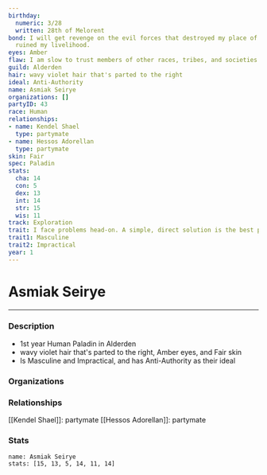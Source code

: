 ```yaml
---
birthday:
  numeric: 3/28
  written: 28th of Melorent
bond: I will get revenge on the evil forces that destroyed my place of business and
  ruined my livelihood.
eyes: Amber
flaw: I am slow to trust members of other races, tribes, and societies.
guild: Alderden
hair: wavy violet hair that's parted to the right
ideal: Anti-Authority
name: Asmiak Seirye
organizations: []
partyID: 43
race: Human
relationships:
- name: Kendel Shael
  type: partymate
- name: Hessos Adorellan
  type: partymate
skin: Fair
spec: Paladin
stats:
  cha: 14
  con: 5
  dex: 13
  int: 14
  str: 15
  wis: 11
track: Exploration
trait: I face problems head-on. A simple, direct solution is the best path to success.
trait1: Masculine
trait2: Impractical
year: 1
---
```

# Asmiak Seirye
---
### Description
- 1st year Human Paladin in Alderden
- wavy violet hair that's parted to the right, Amber eyes, and Fair skin
- Is Masculine and Impractical, and has Anti-Authority as their ideal

### Organizations
### Relationships
[[Kendel Shael]]: partymate
[[Hessos Adorellan]]: partymate
### Stats
```statblock
name: Asmiak Seirye
stats: [15, 13, 5, 14, 11, 14]
```